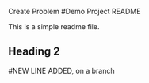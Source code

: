 Create Problem #Demo Project README

This is a simple readme file.

## Heading 2

#NEW LINE ADDED, on a branch